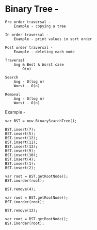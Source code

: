 # Binary Tree -

    Pre order traversal -
        Example - copying a tree

    In order traversal -
        Example - print values in sort order

    Post order traversal -
        Example - deleting each node

    Traversal
        Avg & Best & Worst case
            O(n)

    Search
        Avg - O(log n)
        Worst - O(n)

    Removal
        Avg - O(log n)
        Worst - O(n)

Example -

    var BST = new BinarySearchTree(); 

    BST.insert(7);
    BST.insert(5);
    BST.insert(12);
    BST.insert(11);
    BST.insert(13);
    BST.insert(9);
    BST.insert(10);
    BST.insert(4);
    BST.insert(1);
    BST.insert(2);

    var root = BST.getRootNode();
    BST.inorder(root);

    BST.remove(4);

    var root = BST.getRootNode();
    BST.inorder(root);

    BST.remove(12);

    var root = BST.getRootNode();
    BST.inorder(root);
